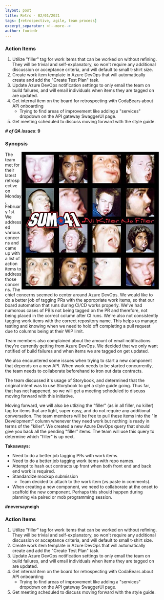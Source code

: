 ```yaml
---
layout: post
title: Retro - 02/01/2021
tags: [retrospective, agile, team process]
excerpt_separator: <!--more-->
author: footedr
---
```

### Action Items
1. Utilize "filler" tag for work items that can be worked on without refining. They will be trivial and self-explanatory, so won't require any additional discussion or acceptance criteria, and will default to small t-shirt size.
2. Create work item template in Azure DevOps that will automatically create and add the "Create Test Plan" task.
3. Update Azure DevOps notification settings to only email the team on build failures, and will email individuals when items they are tagged on are updated.
4. Get internal item on the board for retrospecting with CodaBears about API onboarding
   * Trying to find areas of improvement like adding a "services" dropdown on the API gateway SwaggerUI page.
5. Get meeting scheduled to discuss moving forward with the style guide.

***# of QA issues*: 9**

<!--more-->

### Synopsis
<img src="/assets/img/all_killer_no_filler.jpg" style="float: right;" />
The team met for their latest retrospective on Monday, February 1st. We addressed various concerns and came up with a list of action items to address those concerns. The chief concerns seemed to center around Azure DevOps. We would like to do a better job of tagging PRs with the appropriate work items, so that our board automation that runs during CI/CD works properly. We've had numorous cases of PBIs not being tagged on the PR and therefore, not being placed in the correct column after CI runs. We're also not consistently tagging work items with the correct repository name. This helps us manage testing and knowing when we need to hold off completing a pull request due to columns being at their WIP limit.

Team members also complained about the amount of email notifications they're currently getting from Azure DevOps. We decided that we only want notified of build failures and when items we are tagged on get updated.

We also encountered some issues when trying to start a new component that depends on a new API. When work needs to be started concurrently, the team needs to collaborate beforehand to iron out data contracts.

The team discussed it's usage of Storybook, and determined that the original intent was to use Storybook to get a style guide going. Thus far, that has not happened, so we will get a meeting scheduled to discuss moving forward with this initiative.

Moving forward, we will also be utlizing the "filler" (as in all filler, no killer) tag for items that are light, super easy, and do not require any additional conversation. The team members will be free to pull these items into the "In Development" column whenever they need work but nothing is ready in terms of the "killer". We created a new Azure DevOps query that should give you back all the pending "filler" items. The team will use this query to determine which "filler" is up next.

**Takeaways:**
- Need to do a better job tagging PRs with work items.
- Need to do a better job tagging work items with repo names.
- Attempt to hash out contracts up front when both front end and back end work is required.
- Standardize mockup submission
  - Team decided to attach to the work item (vs paste in comments).
- When creating a new component, we need to collaborate at the onset to scaffold the new component. Perhaps this should happen during planning via paired or mob programming session.

**#neversayneigh**

### Action Items
1. Utilize "filler" tag for work items that can be worked on without refining. They will be trivial and self-explanatory, so won't require any additional discussion or acceptance criteria, and will default to small t-shirt size.
2. Create work item template in Azure DevOps that will automatically create and add the "Create Test Plan" task.
3. Update Azure DevOps notification settings to only email the team on build failures, and will email individuals when items they are tagged on are updated.
4. Get internal item on the board for retrospecting with CodaBears about API onboarding
   * Trying to find areas of improvement like adding a "services" dropdown on the API gateway SwaggerUI page.
5. Get meeting scheduled to discuss moving forward with the style guide.